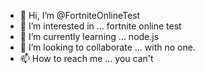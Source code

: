 - 👋 Hi, I’m @FortniteOnlineTest
- 👀 I’m interested in ... fortnite online test
- 🌱 I’m currently learning ... node.js
- 💞️ I’m looking to collaborate ... with no one.
- 📫 How to reach me ... you can't
<!---
FortniteOnlineTest/FortniteOnlineTest is a ✨ special ✨ repository because its `README.md` (this file) appears on your GitHub profile.
You can click the Preview link to take a look at your changes.
--->
